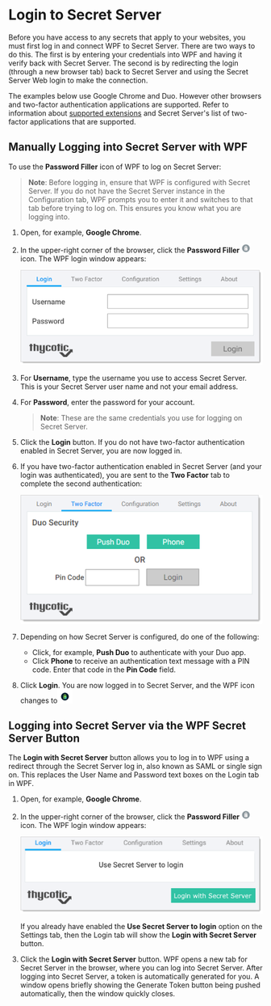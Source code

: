 [title]: # (Login to Secret Server)
[tags]: # (WPF)
[priority]: # (5)
# Login to Secret Server

Before you have access to any secrets that apply to your websites, you must first log in and connect WPF to Secret Server. There are two ways to do this. The first is by entering your credentials into WPF and having it verify back with Secret Server. The second is by redirecting the login (through a new browser tab) back to Secret Server and using the Secret Server Web login to make the connection.

The examples below use Google Chrome and Duo. However other browsers and two-factor authentication applications are supported. Refer to information about [supported extensions](install.md) and Secret Server's list of two-factor applications that are supported.

## Manually Logging into Secret Server with WPF

To use the __Password Filler__ icon of WPF to log on Secret Server:

>**Note**: Before logging in, ensure that WPF is configured with Secret Server. If you do not have the Secret Server instance in the Configuration tab, WPF prompts you to enter it and switches to that tab before trying to log on. This ensures you know what you are logging into.

1. Open, for example, __Google Chrome__.
1. In the upper-right corner of the browser, click the __Password Filler__ ![image-20191205103957493](images/image-20191205103957493.png "WPF icon") icon. The WPF login window appears:

   ![image-20191205101713805](images/image-20191205101713805.png "Login modal")
1. For __Username__, type the username you use to access Secret Server. This is your Secret Server user name and not your email address.
1. For __Password__, enter the password for your account.

   >**Note**: These are the same credentials you use for logging on Secret Server.
1. Click the __Login__ button. If you do not have two-factor authentication enabled in Secret Server, you are now logged in.
1. If you have two-factor authentication enabled in Secret Server (and your login was authenticated), you are sent to the __Two Factor__ tab to complete the second authentication:

   ![image-20191210151528528](images/image-20191210151528528.png "Twp Factor authentication modal")
1. Depending on how Secret Server is configured, do one of the following:

   - Click, for example, __Push Duo__ to authenticate with your Duo app.
   - Click __Phone__ to receive an authentication text message with a PIN code. Enter that code in the __Pin Code__ field.
1. Click __Login__. You are now logged in to Secret Server, and the WPF icon changes to![img](images/clip_image009.png "Logged in icon")

## Logging into Secret Server via the WPF Secret Server Button

The __Login with Secret Server__ button allows you to log in to WPF using a redirect through the Secret Server log in, also known as SAML or single sign on. This replaces the User Name and Password text boxes on the Login tab in WPF.

<!-- TODO >__Note:__ If this is your first time using it, see [Enabling the Secret Server Button in WPF](#Enabling-the-Secret-Server-Button-in-WPF) first. -->

1. Open, for example, __Google Chrome__.
1. In the upper-right corner of the browser, click the __Password Filler__ ![image-20191205103957493](images/image-20191205103957493.png "WPF icon") icon. The WPF login window appears:

   ![image-20191205114940336](images/image-20191205114940336.png "WPF Login modal")

   If you already have enabled the __Use Secret Server to login__ option on the Settings tab, then the Login tab will show the __Login with Secret Server__ button.
1. Click the __Login with Secret Server__ button. WPF opens a new tab for Secret Server in the browser, where you can log into Secret Server. After logging into Secret Server, a token is automatically generated for you. A window opens briefly showing the Generate Token button being pushed automatically, then the window quickly closes.  
 
<!-- 1. If you have two-factor authentication enabled in Secret Server (and your log on was authenticated), you are sent to the __Two Factor__ tab to complete the second authentication:

   ![image-20191210151528528](images/image-20191210151528528.png "Twp Factor authentication modal")
1. Depending on how Secret Server is configured, do one of the following:

   - Click, for example, __Push Duo__ to authenticate with your Duo app.
   - Click __Phone__ to receive an authentication text message with a PIN code. Enter that code in the __Pin Code__ field.
1. Click __Login__. You are now logged in to Secret Server, and the WPF icon changes to![img](images/clip_image009.png "Logged in icon")-->
